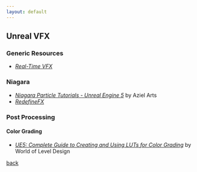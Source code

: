 ```yaml
---
layout: default
---
```


## Unreal VFX

### Generic Resources

* _[Real-Time VFX](https://realtimevfx.com/)_

### Niagara

* _[Niagara Particle Tutorials - Unreal Engine 5](https://www.youtube.com/playlist?list=PLWjyT8uXuDk3n-neGA5mr5gzHYjMqKy_V)_ by Aziel Arts
* _[RedefineFX](https://redefinefx.com/)_

### Post Processing

#### Color Grading

* _[UE5: Complete Guide to Creating and Using LUTs for Color Grading](https://www.worldofleveldesign.com/categories/ue5/luts-complete-guide.php)_ by World of Level Design

[back](../)

